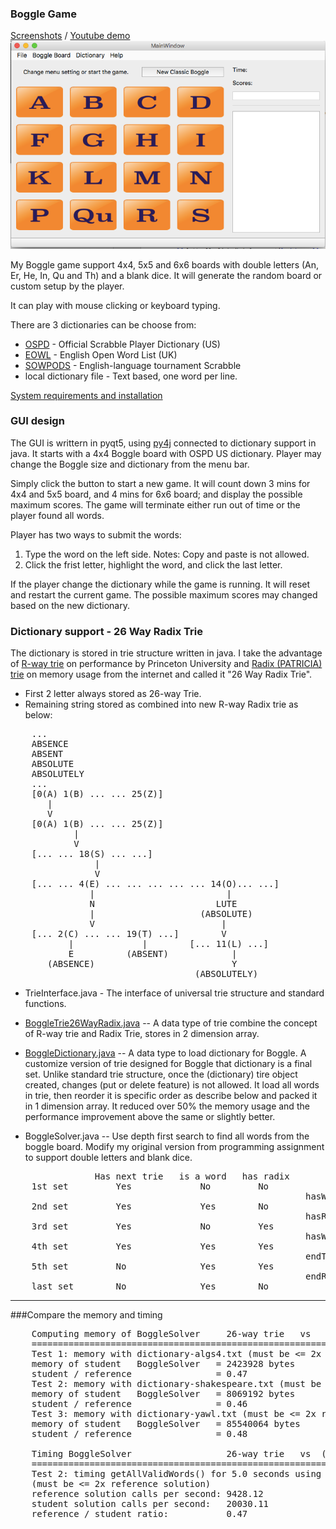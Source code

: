 ### Boggle Game
[Screenshots] / [Youtube demo]
![Boggle Game - start up screen](screenshots/gui1.png)  

My Boggle game support 4x4, 5x5 and 6x6 boards with double letters (An, Er, He, In, Qu and Th) and a blank dice.  It will generate the random board or custom setup by the player.  

It can play with mouse clicking or keyboard typing.

There are 3 dictionaries can be choose from: 
* [OSPD] - Official Scrabble Player Dictionary (US)  
* [EOWL] - English Open Word List (UK)  
* [SOWPODS] - English-language tournament Scrabble  
* local dictionary file - Text based, one word per line.

[System requirements and installation]  

### GUI design

The GUI is writtern in pyqt5, using [py4j] connected to dictionary support in java.  It starts with a 4x4 Boggle board with OSPD US dictionary.  Player may change the Boggle size and dictionary from the menu bar.

Simply click the button to start a new game.  It will count down 3 mins for 4x4 and 5x5 board, and 4 mins for 6x6 board; and display the possible maximum scores.  The game will terminate either run out of time or the player found all words.

Player has two ways to submit the words:  
  1. Type the word on the left side. Notes: Copy and paste is not allowed.  
  2. Click the frist letter, highlight the word, and click the last letter.  

If the player change the dictionary while the game is running.  It will reset and restart the current game.  The possible maximum scores may changed based on the new dictionary.

### Dictionary support - 26 Way Radix Trie

The dictionary is stored in trie structure written in java.  I take the advantage of [R-way trie] on performance by Princeton University and [Radix (PATRICIA) trie] on memory usage from the internet and called it "26 Way Radix Trie". 
* First 2 letter always stored as 26-way Trie.  
* Remaining string stored as combined into new R-way Radix trie as below:  
<pre>
    ...
    ABSENCE
    ABSENT
    ABSOLUTE
    ABSOLUTELY
    ...
    [0(A) 1(B) ... ... 25(Z)]
       |
       V
    [0(A) 1(B) ... ... 25(Z)]
            | 
            V
    [... ... 18(S) ... ...]
                |
                V
    [... ... 4(E) ... ... ... ... ... 14(O)... ...]
               |                         |
               N                       LUTE
               |                    (ABSOLUTE)
               V                        |
    [... 2(C) ... ... 19(T) ...]        V
           |             |        [... 11(L) ...]
           E          (ABSENT)            |
       (ABSENCE)                          Y
                                   (ABSOLUTELY)
</pre>

* TrieInterface.java - The interface of universal trie structure and standard functions.

* [BoggleTrie26WayRadix.java] -- A data type of trie combine the concept of R-way trie and Radix Trie, stores in 2 dimension array.

* [BoggleDictionary.java] -- A data type to load dictionary for Boggle.  A customize version of trie designed for Boggle that dictionary is a final set.  Unlike standard trie structure, once the (dictionary) tire object created, changes (put or delete feature) is not allowed.  It load all words in trie, then reorder it is specific order as describe below and packed it in 1 dimension array.  It reduced over 50% the memory usage and the performance improvement above the same or slightly better.  

* BoggleSolver.java -- Use depth first search to find all words from the boggle board.  Modify my original version from programming assignment to support double letters and blank dice.

<pre>
                Has next trie   is a word   has radix       flags / indicators
    1st set         Yes             No         No
                                                        hasWord1
    2nd set         Yes             Yes        No
                                                        hasRadix (also use as end Word1)
    3rd set         Yes             No         Yes
                                                        hasWord2
    4th set         Yes             Yes        Yes
                                                        endTrie
    5th set         No              Yes        Yes
                                                        endRadix
    last set        No              Yes        No    
</pre>
---
###Compare the memory and timing
<pre>
    Computing memory of BoggleSolver     26-way trie   vs   (NEW) 26-way radix trie with reorder
    =================================================================================
    Test 1: memory with dictionary-algs4.txt (must be <= 2x reference solution). 
    memory of student   BoggleSolver   = 2423928 bytes      907984 bytes
    student / reference                = 0.47               0.18  
    Test 2: memory with dictionary-shakespeare.txt (must be <= 2x reference solution).
    memory of student   BoggleSolver   = 8069192 bytes      3361808 bytes
    student / reference                = 0.46               0.19  
    Test 3: memory with dictionary-yawl.txt (must be <= 2x reference solution).
    memory of student   BoggleSolver   = 85540064 bytes     41151512 bytes
    student / reference                = 0.48               0.23  
    
    Timing BoggleSolver                  26-way trie   vs  (NEW) 26-way radix trie with reorder
    =================================================================================
    Test 2: timing getAllValidWords() for 5.0 seconds using dictionary-yawl.txt
    (must be <= 2x reference solution)
    reference solution calls per second: 9428.12            9688.37
    student solution calls per second:   20030.11           20418.32
    reference / student ratio:           0.47               0.47
    
</pre>
[Screenshots]: https://github.com/mwong510ca/Boggle_TrieDataStructure/tree/master/screenshots
[Youtube demo]: https://youtu.be/KAHKMHzHqos
[R-way trie]: http://algs4.cs.princeton.edu/lectures/52Tries.pdf
[Radix (PATRICIA) trie]: https://en.wikipedia.org/wiki/Radix_tree
[BoggleTrie26WayRadix.java]: https://github.com/mwong510ca/Boggle_TrieDataStructure/blob/master/BoggleTrie26WayRadix.java%20-%20Details.md
[BoggleDictionary.java]: https://github.com/mwong510ca/Boggle_TrieDataStructure/blob/master/BoggleDictionary.java%20-%20Details.md
[OSPD]: http://www.puzzlers.org/pub/wordlists/ospd.txt
[EOWL]: http://dreamsteep.com/projects/the-english-open-word-list.html
[SOWPODS]: https://www.wordgamedictionary.com/sowpods/
[System requirements and installation]: https://github.com/mwong510ca/Boggle_TrieDataStructure/tree/master/GUI%20(pyqt5)
[py4j]: https://www.py4j.org
